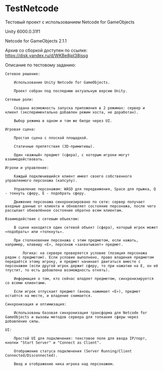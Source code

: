 # TestNetcode

Тестовый проект с использованием Netcode for GameObjects
 
Unity 6000.0.31f1

Netcode for GameObjects 2.1.1

Архив со сборкой доступен по ссылке: https://disk.yandex.ru/d/WKBe8jpI38jssg


Описание по тестовому заданию:

    Сетевое решение:

        Использование Unity Netcode for GameObjects.

        Проект собран под последнюю актуальную версию Unity.

    Сетевые роли:

        Создана возможность запуска приложения в 2 режимах: сервер и клиент (экспериментально добавлен режим хоста, не доработан).

        Выбор режима в одном и том же билде через UI.

    Игровая сцена:

        Простая сцена с плоской площадкой.

        Статичные препятствия (3D-примитивы).

        Один «важный» предмет (сфера), с которым игроки могут взаимодействовать.

    Игроки и управление:

        Каждый подключившийся клиент имеет своего собственного управляемого персонажа (капсулу).

        Управление персонажем: WASD для передвижения, Space для прыжка, Q - токнуть сферу, E - подобрать сферу.

        Движение персонажа синхронизировано по сети: сервер получает входные данные от клиента и обновляет состояние персонажа, после чего рассылает обновлённое состояние обратно всем клиентам.

    Взаимодействие с сетевым объектом:

        В сцене находится один сетевой объект (сфера), который игрок может «подобрать» или «толкнуть».

        При столкновении персонажа с этим предметом, если нажать, например, клавишу «E», персонаж «захватывает» предмет.

            Логика: на сервере проверяется условие (позиция персонажа рядом с предметом). Если условие выполнено, право владения предметом передаётся этому игроку, и предмет начинает двигаться вместе с персонажем (если другой игрок держит сферу, то при нажатии на E, он её тпустит, то есть добавлена возмождность отнять).

        Информация о том, кто сейчас владеет предметом, синхронизируется со всеми клиентами.

        Если игрок отпускает предмет (вновь нажимает «E»), предмет остаётся на месте, и владение снимается.

    Синхронизация и оптимизация:

        Использованы базовая синхронизация трансформа для Netcode for GameObjects и вызовы методов сервера для толкания сферы через добавление силы.

    UI:

        Простой UI для подключения: текстовое поле для ввода IP/порт, кнопки "Start Server" и "Connect as Client".

        Отображение статуса подключения (Server Running/Client Connected/Disconnected).

        Ввод и отображение ника игрока над персонажем.
